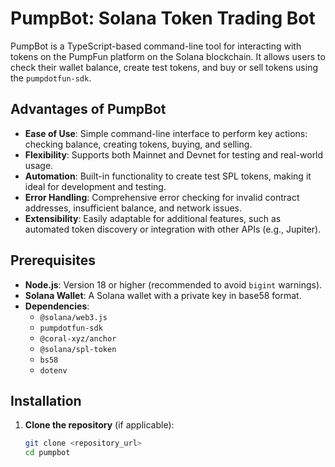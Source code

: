# PumpBot: Solana Token Trading Bot

PumpBot is a TypeScript-based command-line tool for interacting with tokens on the PumpFun platform on the Solana blockchain. It allows users to check their wallet balance, create test tokens, and buy or sell tokens using the `pumpdotfun-sdk`.

## Advantages of PumpBot

- **Ease of Use**: Simple command-line interface to perform key actions: checking balance, creating tokens, buying, and selling.
- **Flexibility**: Supports both Mainnet and Devnet for testing and real-world usage.
- **Automation**: Built-in functionality to create test SPL tokens, making it ideal for development and testing.
- **Error Handling**: Comprehensive error checking for invalid contract addresses, insufficient balance, and network issues.
- **Extensibility**: Easily adaptable for additional features, such as automated token discovery or integration with other APIs (e.g., Jupiter).

## Prerequisites

- **Node.js**: Version 18 or higher (recommended to avoid `bigint` warnings).
- **Solana Wallet**: A Solana wallet with a private key in base58 format.
- **Dependencies**:
  - `@solana/web3.js`
  - `pumpdotfun-sdk`
  - `@coral-xyz/anchor`
  - `@solana/spl-token`
  - `bs58`
  - `dotenv`

## Installation

1. **Clone the repository** (if applicable):
   ```bash
   git clone <repository_url>
   cd pumpbot